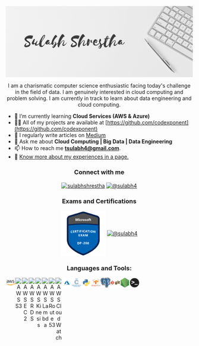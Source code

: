 <!--<h3 align="center">Hi 👋, I'm Sulabh Shrestha</h3>-->
<img align="center" alt="Photo" src="./cover-photo.png" />
<p align="center">I am a charismatic computer science enthusiastic facing today's challenge in the field of data. I am genuinely interested in cloud computing and problem solving. I am currently in track to learn about data engineering and cloud computing.</p>

- 🌱 I’m currently learning **Cloud Services (AWS & Azure)**
- 👨‍💻 All of my projects are available at [https://github.com/codexponent](https://github.com/codexponent)
- 📝 I regularly write articles on [Medium](https://sulabh4.medium.com/)
- 💬 Ask me about **Cloud Computing | Big Data | Data Engineering**
- 📫 How to reach me **tsulabh4@gmail.com**.
- 📄 [Know more about my experiences in a page.](https://sulabhshrestha.com/)

<h3 align="center">Connect with me</h3>
<p align="center">
<a href="https://linkedin.com/in/sulabhshrestha" target="blank"><img align="center" src="https://cdn.jsdelivr.net/npm/simple-icons@3.0.1/icons/linkedin.svg" alt="sulabhshrestha" height="30" width="40" /></a>
<a href="https://medium.com/@sulabh4" target="blank"><img align="center" src="https://cdn.jsdelivr.net/npm/simple-icons@3.0.1/icons/medium.svg" alt="@sulabh4" height="30" width="40" /></a>
</p>

<h3 align="center">Exams and Certifications</h3>
<p align="center">
<a href="https://linkedin.com/in/sulabhshrestha" target="blank"><img align="center" src="dp-200-implementing-an-azure-data-solution.1.png" alt="sulabhshrestha" height="120" width="120" /></a>
<a href="https://medium.com/@sulabh4" target="blank"><img align="center" src="https://cdn.jsdelivr.net/npm/simple-icons@3.0.1/icons/medium.svg" alt="@sulabh4" height="30" width="40" /></a>
</p>

<h3 align="center">Languages and Tools:</h3>
<div align="center">
<img align="left" alt="AWS" width="26px" src="https://raw.githubusercontent.com/github/explore/80688e429a7d4ef2fca1e82350fe8e3517d3494d/topics/aws/aws.png" />
<img align="left" alt="AWS S3" width="18px" src="https://seeklogo.com/images/A/aws-s3-simple-storage-service-logo-B280D33C1B-seeklogo.com.png" />
<img align="left" alt="AWS EC2" width="18px" src="https://seeklogo.com/images/A/aws-ec2-elastic-compute-cloud-logo-2F9E73DBA5-seeklogo.com.png" />
<img align="left" alt="AWS RDS" width="18px" src="https://seeklogo.com/images/A/aws-rds-relational-database-service-logo-99EA3E8EA4-seeklogo.com.png" />
<img align="left" alt="AWS Kinesis" width="18px" src="https://seeklogo.com/images/A/aws-kinesis-logo-B4448F5A85-seeklogo.com.png" />
<img align="left" alt="AWS Lambda" width="18px" src="https://seeklogo.com/images/A/aws-lambda-logo-AE95CFC218-seeklogo.com.png" />
<img align="left" alt="AWS Route 53" width="18px" src="https://seeklogo.com/images/A/aws-route-53-logo-EEB0D14819-seeklogo.com.png" />
<img align="left" alt="AWS CloudWatch" width="18px" src="https://seeklogo.com/images/A/aws-cloudwatch-logo-8B43061EA1-seeklogo.com.png" />

<img align="left" alt="Azure" width="26px" src="https://raw.githubusercontent.com/github/explore/80688e429a7d4ef2fca1e82350fe8e3517d3494d/topics/azure/azure.png" />
<img align="left" alt="C" width="26px" src="https://raw.githubusercontent.com/github/explore/80688e429a7d4ef2fca1e82350fe8e3517d3494d/topics/c/c.png" />
<img align="left" alt="Python" width="26px" src="https://raw.githubusercontent.com/github/explore/80688e429a7d4ef2fca1e82350fe8e3517d3494d/topics/python/python.png" />
<img align="left" alt="Tensorflow" width="26px" src="https://raw.githubusercontent.com/github/explore/80688e429a7d4ef2fca1e82350fe8e3517d3494d/topics/tensorflow/tensorflow.png" />
<img align="left" alt="Postgresql" width="26px" src="https://raw.githubusercontent.com/github/explore/80688e429a7d4ef2fca1e82350fe8e3517d3494d/topics/postgresql/postgresql.png" />
<img align="left" alt="Git" width="26px" src="https://raw.githubusercontent.com/github/explore/e94815998e4e0713912fed477a1f346ec04c3da2/topics/git/git.png" />

<img align="left" alt="Node.js" width="26px" src="https://raw.githubusercontent.com/github/explore/80688e429a7d4ef2fca1e82350fe8e3517d3494d/topics/nodejs/nodejs.png" />
<img align="left" alt="Terminal" width="26px" src="https://raw.githubusercontent.com/github/explore/80688e429a7d4ef2fca1e82350fe8e3517d3494d/topics/terminal/terminal.png" />
</div>
